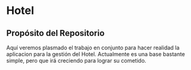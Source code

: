 # Hotel

## Propósito del Repositorio

Aquí veremos plasmado el trabajo en conjunto para hacer realidad la aplicacion para la gestión del Hotel.
Actualmente es una base bastante simple, pero que irá creciendo para lograr su cometido.
